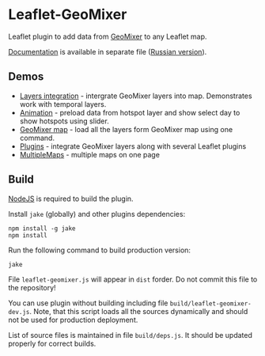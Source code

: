 Leaflet-GeoMixer
================

Leaflet plugin to add data from [GeoMixer](http://geomixer.ru) to any Leaflet map. 

[Documentation](documentation.md) is available in separate file ([Russian version](documentation-rus.md)).

Demos
------
  * [Layers integration](http://ScanEx.github.com/Leaflet-GeoMixer/examples/GMXLayerLeaflet.html) - intergrate GeoMixer layers into map. Demonstrates work with temporal layers.
  * [Animation](http://ScanEx.github.com/Leaflet-GeoMixer/examples/Animation.html) - preload data from hotspot layer and show select day to show hotspots using slider.
  * [GeoMixer map](http://ScanEx.github.com/Leaflet-GeoMixer/examples/GeoMixerMap.html) - load all the layers form GeoMixer map using one command.
  * [Plugins](http://ScanEx.github.com/Leaflet-GeoMixer/examples/Plugins.html) - integrate GeoMixer layers along with several Leaflet plugins
  * [MultipleMaps](http://ScanEx.github.com/Leaflet-GeoMixer/examples/MultipleMaps.html) - multiple maps on one page

Build
------

[NodeJS](http://nodejs.org/) is required to build the plugin.

Install `jake` (globally) and other plugins dependencies:
```
npm install -g jake
npm install
```

Run the following command to build production version:
```
jake
```

File `leaflet-geomixer.js` will appear in `dist` forder. Do not commit this file to the repository!

You can use plugin without building including file `build/leaflet-geomixer-dev.js`. Note, that this script loads all the sources dynamically and should not be used for production deployment.

List of source files is maintained in file `build/deps.js`. It should be updated properly for correct builds.
